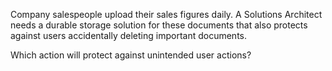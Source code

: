 Company salespeople upload their sales figures daily. A Solutions Architect needs a durable storage solution for these documents that
also protects against users accidentally deleting important documents.

Which action will protect against unintended user actions?
